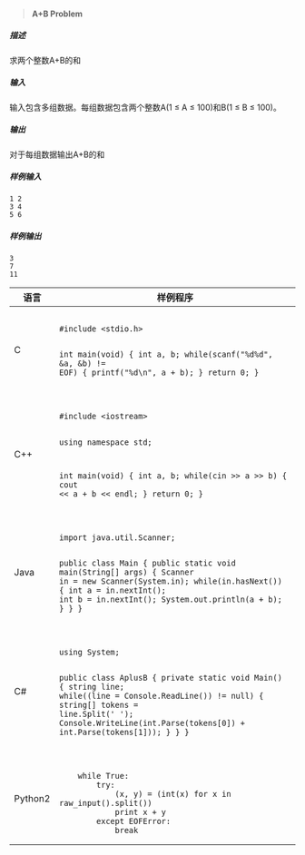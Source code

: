 > #### A+B Problem
##### 描述
求两个整数A+B的和
##### 输入
输入包含多组数据。每组数据包含两个整数A(1 ≤ A ≤ 100)和B(1 ≤ B ≤ 100)。
##### 输出
对于每组数据输出A+B的和
##### 样例输入
```
1 2
3 4
5 6
```
##### 样例输出
```
3
7
11
```

<table>
<thead>
<tr>
	<th>语言</th>
	<th>样例程序</th>
</tr>
</thead>
<tbody>
<tr>
<td>C</td>
<td>
<pre><code>
#include &lt;stdio.h&gt;
	
int main(void) 
{
    int a, b;
    while(scanf("%d%d", &amp;a, &amp;b) != EOF) 
    {
    	printf("%d\n", a + b);
    }
    return 0;
}
</code></pre></td></tr>
<tr>
<td>C++</td>
<td>
<pre><code>
#include &lt;iostream&gt;
	
using namespace std;

int main(void) 
{
    int a, b;
    while(cin &gt;&gt; a &gt;&gt; b) 
    {
    	cout &lt;&lt; a + b &lt;&lt; endl;
    }
    return 0;
}</code></pre></td></tr>
<tr>
<td>Java</td>
<td>
<pre><code>
import java.util.Scanner;
	
public class Main {
    public static void main(String[] args) {
        Scanner in = new Scanner(System.in);
        while(in.hasNext()) {
        	int a = in.nextInt();
        	int b = in.nextInt();
        	System.out.println(a + b);
        }
    }
}
</code></pre></td></tr>
<tr>
<td>C#</td>
<td><pre><code>
using System;

public class AplusB
{
    private static void Main()
    {
        string line;
        while((line = Console.ReadLine()) != null)
        {
            string[] tokens = line.Split(' ');
            Console.WriteLine(int.Parse(tokens[0]) + int.Parse(tokens[1]));
        }
    }
}
</code></pre></td></tr>
<tr>
	<td>Python2</td>
	<td>
    <pre><code>
	while True:
    	try:
        	(x, y) = (int(x) for x in raw_input().split())
        	print x + y
    	except EOFError:
        	break</code></pre></td>
</tr>
</tbody>
</table>
